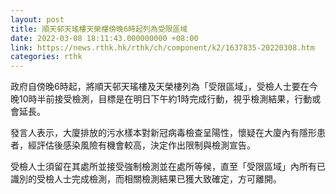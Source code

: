 ```yaml
---
layout: post
title: 順天邨天瑤樓天榮樓傍晚6時起列為受限區域
date: 2022-03-08 18:11:43.000000000 +08:00
link: https://news.rthk.hk/rthk/ch/component/k2/1637835-20220308.htm
categories: rthk
---
```


政府自傍晚6時起，將順天邨天瑤樓及天榮樓列為「受限區域」，受檢人士要在今晚10時半前接受檢測，目標是在明日下午約1時完成行動，視乎檢測結果，行動或會延長。

發言人表示，大廈排放的污水樣本對新冠病毒檢查呈陽性，懷疑在大廈內有隱形患者，經評估後感染風險有機會較高，決定作出限制與檢測宣告。

受檢人士須留在其處所並接受強制檢測並在處所等候，直至「受限區域」內所有已識別的受檢人士完成檢測，而相關檢測結果已獲大致確定，方可離開。
